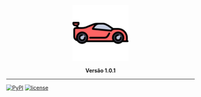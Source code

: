
<p align="center"><img src="assets/images/player2.png" width='150' height='150' alt="carro"></p>
<p align="center"><strong>Versão 1.0.1</strong></p>

* * *
[![PyPI](https://img.shields.io/badge/python-3.9-blue.svg)]()
[![license](https://img.shields.io/github/license/mashape/apistatus.svg)]()
